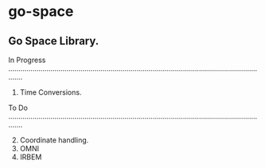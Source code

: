 # go-space

## Go Space Library. 

In Progress </br>
...................................................................................................................................

1. Time Conversions.

To Do </br>
...................................................................................................................................

2. Coordinate handling.
3. OMNI
4. IRBEM
